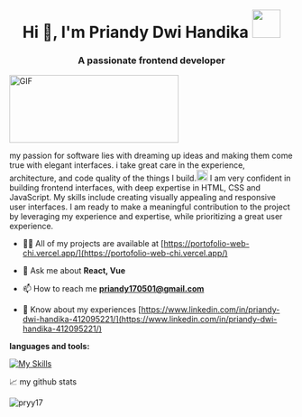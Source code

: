 <h1 align="center">Hi 👋, I'm Priandy Dwi Handika <img src="https://media.giphy.com/media/mGcNjsfWAjY5AEZNw6/giphy.gif" width="50"></h1>
<h3 align="center">A passionate frontend developer</h3>
<img align="center" alt="GIF" src="https://github.com/abhisheknaiidu/abhisheknaiidu/blob/master/code.gif?raw=true" width="300" height="120" />

my passion for software lies with dreaming up ideas and making them come true with elegant interfaces. i take great care in the experience, architecture, and code quality of the things I build.<img src="https://media.giphy.com/media/v1.Y2lkPTc5MGI3NjExNzlvcHlheGpteDh5NGxrZ2ZtNGJqd3V1c29mMWdyYW5ta21objBsaSZlcD12MV9pbnRlcm5hbF9naWZfYnlfaWQmY3Q9cw/hvE0PhVAnGQAo/giphy.gif" width="20"> I am very confident in building frontend interfaces, with deep expertise in HTML, CSS and JavaScript. My skills include creating visually appealing and responsive user interfaces. I am ready to make a meaningful contribution to the project by leveraging my experience and expertise, while prioritizing a great user experience.

- 👨‍💻 All of my projects are available at [https://portofolio-web-chi.vercel.app/](https://portofolio-web-chi.vercel.app/)

- 💬 Ask me about **React, Vue**

- 📫 How to reach me **priandy170501@gmail.com**

- 📄 Know about my experiences [https://www.linkedin.com/in/priandy-dwi-handika-412095221/](https://www.linkedin.com/in/priandy-dwi-handika-412095221/)

**languages and tools:**  

[![My Skills](https://skillicons.dev/icons?i=react,vue,figma,nextjs,nodejs,bootstrap,tailwind,ts,js,html,css,mysql,postman,prisma,stackoverflow,styledcomponents,vercel,visualstudio,apollo,git&perline=3)](https://skillicons.dev)

📈 my github stats

<p align="left"> <img src="https://github-readme-stats.vercel.app/api?username=pryy17&show_icons=true&theme=gotham" alt="pryy17" />



